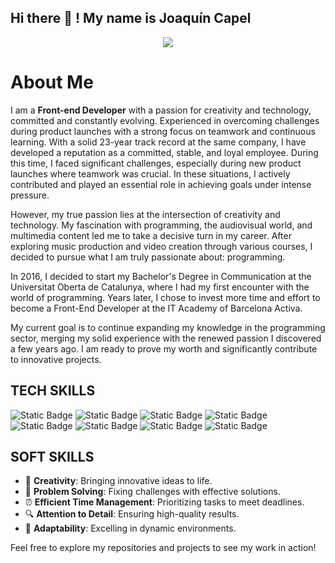 ## Hi there 👋 ! My name is Joaquín Capel


<div id="header" align="center">
<img src="https://media.giphy.com/media/L8K62iTDkzGX6/giphy.gif"/>
</div>

# About Me

I am a **Front-end Developer** with a passion for creativity and technology, committed and constantly evolving. Experienced in overcoming challenges during product launches with a strong focus on teamwork and continuous learning.
With a solid 23-year track record at the same company, I have developed a reputation as a committed, stable, and loyal employee. During this time, I faced significant challenges, especially during new product launches where teamwork was crucial. In these situations, I actively contributed and played an essential role in achieving goals under intense pressure.

However, my true passion lies at the intersection of creativity and technology. My fascination with programming, the audiovisual world, and multimedia content led me to take a decisive turn in my career. After exploring music production and video creation through various courses, I decided to pursue what I am truly passionate about: programming.

In 2016, I decided to start my Bachelor's Degree in Communication at the Universitat Oberta de Catalunya, where I had my first encounter with the world of programming. Years later, I chose to invest more time and effort to become a Front-End Developer at the IT Academy of Barcelona Activa.

My current goal is to continue expanding my knowledge in the programming sector, merging my solid experience with the renewed passion I discovered a few years ago. I am ready to prove my worth and significantly contribute to innovative projects.


## TECH SKILLS
![Static Badge](https://img.shields.io/badge/Angular-magenta?style=for-the-badge&logo=Angular&logoColor=magenta&labelColor=black)
![Static Badge](https://img.shields.io/badge/TypeScript-blue?style=for-the-badge&logo=Typescript&labelColor=black)
![Static Badge](https://img.shields.io/badge/JavaScript-yellow?style=for-the-badge&logo=JavaScript&logoColor=yellow&labelColor=black)
![Static Badge](https://img.shields.io/badge/HTML-orange?style=for-the-badge&logo=html5&logoColor=orange&labelColor=black)
![Static Badge](https://img.shields.io/badge/CSS-%23264de4?style=for-the-badge&logo=css3&logoColor=%23264de4&labelColor=black)
![Static Badge](https://img.shields.io/badge/Bootstrap-purple?style=for-the-badge&logo=Bootstrap&logoColor=purple&labelColor=black)
![Static Badge](https://img.shields.io/badge/NodeJs-green?style=for-the-badge&logo=Node.js&labelColor=black)
![Static Badge](https://img.shields.io/badge/Mysql-%2300758f?style=for-the-badge&logo=mysql&labelColor=black)


## SOFT SKILLS

- 🎨 **Creativity**: Bringing innovative ideas to life.
- 🧩 **Problem Solving**: Fixing challenges with effective solutions.
- ⏰ **Efficient Time Management**: Prioritizing tasks to meet deadlines.
- 🔍 **Attention to Detail**: Ensuring high-quality results.
- 🌟 **Adaptability**: Excelling in dynamic environments.

Feel free to explore my repositories and projects to see my work in action!



